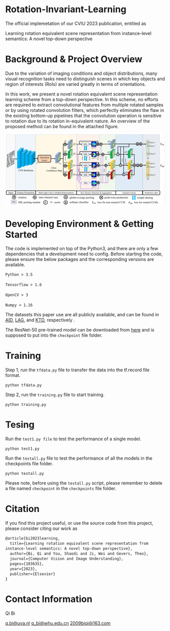 # Rotation-Invariant-Learning
The official implemetation of our CVIU 2023 publication, entitled as 

Learning rotation equivalent scene representation from instance-level semantics: A novel top-down perspective

# Background & Project Overview

Due to the variation of imaging conditions and object distributions, many visual recognition tasks need to distinguish scenes in which key objects and region of interests (RoIs) are varied greatly in terms of orientations.

In this work, we present a novel rotation equivalent scene representation learning scheme from a top-down perspective. In this scheme, no efforts are required to extract convolutional features from multiple rotated samples or by using rotated convolution filters, which perfectly eliminates the flaw in the existing bottom-up pipelines that the convolution operation is sensitive to rotation due to its rotation in-equivalent nature.
An overview of the proposed method can be found in the attached figure. 

![avatar](/framework.png)

# Developing Environment & Getting Started

The code is implemented on top of the Python3, and there are only a few dependencies that a development need to config.
Before starting the code, please ensure the below packages and the corresponding versions are available.
```
Python > 3.5

Tensorflow > 1.6

OpenCV > 3

Numpy > 1.16
```
The datasets this paper use are all publicly available, and can be found in 
<a href="https://captain-whu.github.io/AID/"> AID</a>,
<a href="https://github.com/smilell/AG-CNN"> LAG</a>, and 
<a href="https://www.researchgate.net/publication/249656240_Kylberg_Texture_Dataset_v_10"> KTD</a>, respectively
.

The ResNet-50 pre-trained model can be downloaded from <a href="https://github.com/tensorflow/models/tree/master/research/slim#pre-trained-models"> here</a> and is supposed to put into the ```checkpoint``` file folder.

# Training
Step 1, run the ```tfdata.py``` file to transfer the data into the tf.record file format.
```
python tfdata.py
```

Step 2, run the ```training.py``` file to start training.
```
python training.py
```

# Tesing

Run the ```test1.py file``` to test the performance of a single model.
```
python test1.py
```

Run the ```testall.py``` file to test the performance of all the models in the checkpoints file folder. 
```
python testall.py
```

Please note, before using the ```testall.py``` script, please remember to delete a file named ```checkpoint``` in the ```checkpoints``` file folder.

# Citation

If you find this project useful, or use the source code from this project, please consider citing our work as
```
@article{bi2023learning,
  title={Learning rotation equivalent scene representation from instance-level semantics: A novel top-down perspective},
  author={Bi, Qi and You, Shaodi and Ji, Wei and Gevers, Theo},
  journal={Computer Vision and Image Understanding},
  pages={103635},
  year={2023},
  publisher={Elsevier}
}
```

# Contact Information

Qi Bi

q.bi@uva.nl   q_bi@whu.edu.cn   2009biqi@163.com
